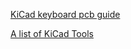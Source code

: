 [KiCad keyboard pcb guide](https://github.com/ruiqimao/keyboard-pcb-guide)

[A list of KiCad Tools](https://github.com/xesscorp/kicad-3rd-party-tools)
